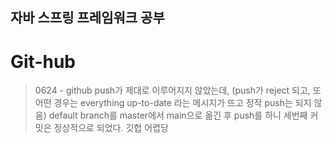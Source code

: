 ## 자바 스프링 프레임워크 공부

# Git-hub
> 0624 - github push가 제대로 이루어지지 않았는데, (push가 reject 되고, 또 어떤 경우는 everything up-to-date 라는 메시지가 뜨고 정작 push는 되지 않음)
> default branch를 master에서 main으로 옮긴 후 push를 하니 세번째 커밋은 정상적으로 되었다.
> 깃헙 어렵당

